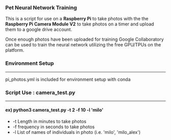 ### Pet Neural Network Training

This is a script for use on a **Raspberry Pi** to take photos with the the **Raspberry Pi Camera Module V2** to take photos on a timer and upload
them to a google drive account.

Once enough photos have been uploaded for training Google Collaboratory can be used to train the neural network utilizing the free GPU/TPUs
on the platform.

### Environment Setup
-----------------------------------------------------------------------------------------------------
pi_photos.yml is included for environment setup with conda

### Script Use : camera_test.py
-----------------------------------------------------------------------------------------------------
#### ex) python3 camera_test.py -t 2 -f 10 -l 'milo'
* -t Length in minutes to take photos
* -f frequency in seconds to take photos
* -l List of names of individuals in photo (i.e. 'milo', 'milo_alex')
